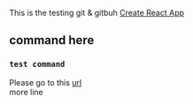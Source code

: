 This is the testing git & gitbuh
[Create React App](https://github.com/facebook/create-react-app)

## command here

### `test command`


Please go to this [ url ](http://www.google.com) <br/>
more line
